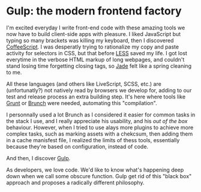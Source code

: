 # Gulp: the modern frontend factory

I'm excited everyday I write front-end code with these amazing tools we now have to build client-side apps with pleasure. 
I liked JavaScript but typing so many brackets was killing my keyboard, then I discovered [CoffeeScript](http://coffeescript.org). 
I was desperatly trying to rationalize my copy and paste activity for selectors in CSS, but that before [LESS](http://lesscss.org) saved my life. 
I got lost everytime in the verbose HTML markup of long webpages, and couldn't stand losing time forgetting closing tags, so [Jade](http://jade-lang.com) felt like a spring cleaning to me. 

All these languages (and others like LiveScript, SCSS, etc.) are (unfortunatly?) not natively read by browsers we develop for, adding to our test and release process an extra building step.
It's here where tools like [Grunt](http://gruntjs.com) or [Brunch](brunch.io) were needed, automating this "compilation".

I personnally used a lot Brunch as I considered it easier for common tasks in the stack I use, and I really appreciate his usability, and his *out of the box* behaviour.
However, when I tried to use alays more plugins to achieve more complex tasks, such as marking assets with a chekcsum, then adding them in a cache manisfest file, I realized the limits of thess tools, essentially because they're based on configuration, instead of code.

And then, I discover [Gulp](http://gulpjs.com).

As developers, we love code. We'd like to know what's happening deep down when we call some obscure function.
Gulp get rid of this "black box" approach and proposes a radically different philosophy.
